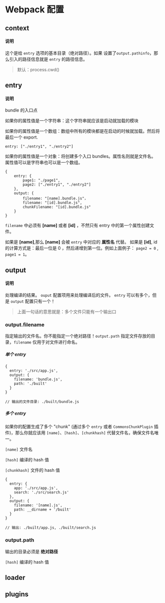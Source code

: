 # Webpack 配置

## context

#### 说明

 这个是给 `entry` 选项的基本目录（绝对路径）。如果 设置了`output.pathinfo`，那么引入的路径信息就是 `entry` 的路径信息。

> 默认：process.cwd()

## entry

#### 说明

bundle 的入口点

如果你的属性值是一个字符串：这个字符串就应该是启动就加载的模块

如果你的属性值是一个数组：数组中所有的模块都是在启动的时候就加载。然后将最后一个 export.

	entry: ["./entry1", "./entry2"]

如果你的属性值是一个对象：将创建多个入口 bundles。属性名则就是文件名。属性值可以是字符串也可以是一个数组。

	{
	    entry: {
	        page1: "./page1",
	        page2: ["./entry1", "./entry2"]
	    },
	    output: {
	        filename: "[name].bundle.js"，
			filename: "[id].bundle.js",
			chunkFilename: "[id].bundle.js"
	    }
	}

`filename` 中必须有 **[name]** 或者 **[id]** ，不然只有 entry 中的第一个属性创建文件。

如果是 **[name]**,那么 **[name]** 会被 `entry` 中对应的 **属性名** 代替。
如果是 **[id]**, id 的计算方式是：最后一位是 0 ，然后递增到第一位。例如上面例子： `page2 = 0` , `page1 = 1`。

## output

#### 说明

处理编译的结果。 `ouput` 配置项用来处理编译后的文件。 `entry` 可以有多个，但是 `output` 配置只有一个！

> 上面一句话的意思就是：多个文件只能有一个输出口

### output.filename

指定输出的文件名。你不能指定一个绝对路径！`output.path` 指定文件存放的目录，`filename` 仅用于对文件进行命名。

##### 单个 entry

	{
	  entry: './src/app.js',
	  output: {
	    filename: 'bundle.js',
	    path: './built'
	  }
	}

	// 输出的文件目录: ./built/bundle.js

##### 多个 entry

如果你的配置生成了多个 "chunk" (通过多个 `entry` 或者 `CommonsChunkPlugin` 插件)，那么你就应该用 `[name]`、`[hash]`、`[chunkhash]` 代替文件名，确保文件名唯一。

`[name]` 文件名

`[hash]` 编译的 hash 值

`[chunkhash]` 文件的 hash 值
	
	{
	  entry: {
	    app: './src/app.js',
	    search: './src/search.js'
	  },
	  output: {
	    filename: '[name].js',
	    path: __dirname + '/built'
	  }
	}
	
	// 输出: ./built/app.js, ./built/search.js

### output.path

输出的目录必须是 **绝对路径**

`[hash]` 编译的 hash 值



## loader

## plugins



